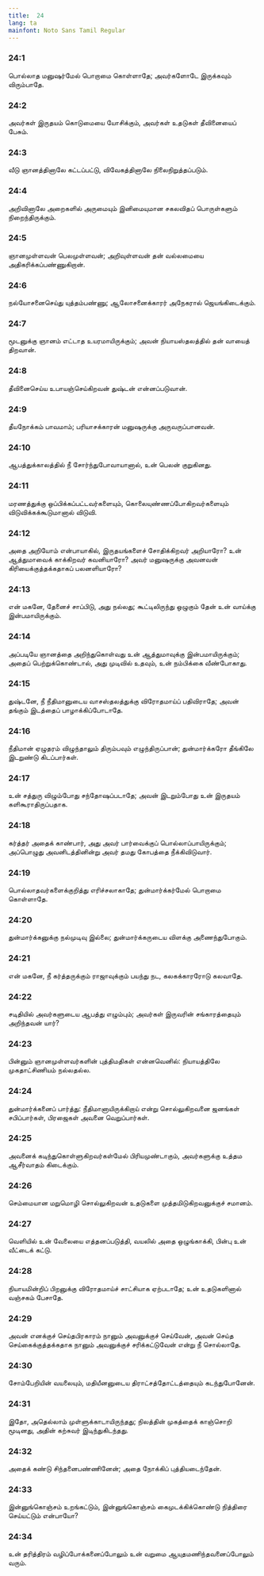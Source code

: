 ```yaml
---
title:  24
lang: ta
mainfont: Noto Sans Tamil Regular
---
```


###  24:1

பொல்லாத மனுஷர்மேல் பொறாமை கொள்ளாதே; அவர்களோடே இருக்கவும் விரும்பாதே.

###  24:2

அவர்கள் இருதயம் கொடுமையை யோசிக்கும், அவர்கள் உதடுகள் தீவினையைப் பேசும்.

###  24:3

வீடு ஞானத்தினாலே கட்டப்பட்டு, விவேகத்தினாலே நிலைநிறுத்தப்படும்.

###  24:4

அறிவினாலே அறைகளில் அருமையும் இனிமையுமான சகலவிதப் பொருள்களும் நிறைந்திருக்கும்.

###  24:5

ஞானமுள்ளவன் பெலமுள்ளவன்; அறிவுள்ளவன் தன் வல்லமையை அதிகரிக்கப்பண்ணுகிறான்.

###  24:6

நல்யோசனைசெய்து யுத்தம்பண்ணு; ஆலோசனைக்காரர் அநேகரால் ஜெயங்கிடைக்கும்.

###  24:7

மூடனுக்கு ஞானம் எட்டாத உயரமாயிருக்கும்; அவன் நியாயஸ்தலத்தில் தன் வாயைத் திறவான்.

###  24:8

தீவினைசெய்ய உபாயஞ்செய்கிறவன் துஷ்டன் என்னப்படுவான்.

###  24:9

தீயநோக்கம் பாவமாம்; பரியாசக்காரன் மனுஷருக்கு அருவருப்பானவன்.

###  24:10

ஆபத்துக்காலத்தில் நீ சோர்ந்துபோவாயானால், உன் பெலன் குறுகினது.

###  24:11

மரணத்துக்கு ஒப்பிக்கப்பட்டவர்களையும், கொலையுண்ணப்போகிறவர்களையும் விடுவிக்கக்கூடுமானால் விடுவி.

###  24:12

அதை அறியோம் என்பாயாகில், இருதயங்களைச் சோதிக்கிறவர் அறியாரோ? உன் ஆத்துமாவைக் காக்கிறவர் கவனியாரோ? அவர் மனுஷருக்கு அவனவன் கிரியைக்குத்தக்கதாகப் பலனளியாரோ?

###  24:13

என் மகனே, தேனைச் சாப்பிடு, அது நல்லது; கூட்டிலிருந்து ஒழுகும் தேன் உன் வாய்க்கு இன்பமாயிருக்கும்.

###  24:14

அப்படியே ஞானத்தை அறிந்துகொள்வது உன் ஆத்துமாவுக்கு இன்பமாயிருக்கும்; அதைப் பெற்றுக்கொண்டால், அது முடிவில் உதவும், உன் நம்பிக்கை வீண்போகாது.

###  24:15

துஷ்டனே, நீ நீதிமானுடைய வாசஸ்தலத்துக்கு விரோதமாய்ப் பதிவிராதே; அவன் தங்கும் இடத்தைப் பாழாக்கிப்போடாதே.

###  24:16

நீதிமான் ஏழுதரம் விழுந்தாலும் திரும்பவும் எழுந்திருப்பான்; துன்மார்க்கரோ தீங்கிலே இடறுண்டு கிடப்பார்கள்.

###  24:17

உன் சத்துரு விழும்போது சந்தோஷப்படாதே; அவன் இடறும்போது உன் இருதயம் களிகூராதிருப்பதாக.

###  24:18

கர்த்தர் அதைக் காண்பார், அது அவர் பார்வைக்குப் பொல்லாப்பாயிருக்கும்; அப்பொழுது அவனிடத்தினின்று அவர் தமது கோபத்தை நீக்கிவிடுவார்.

###  24:19

பொல்லாதவர்களைக்குறித்து எரிச்சலாகாதே; துன்மார்க்கர்மேல் பொறாமை கொள்ளாதே.

###  24:20

துன்மார்க்கனுக்கு நல்முடிவு இல்லை; துன்மார்க்கருடைய விளக்கு அணைந்துபோகும்.

###  24:21

என் மகனே, நீ கர்த்தருக்கும் ராஜாவுக்கும் பயந்து நட, கலகக்காரரோடு கலவாதே.

###  24:22

சடிதியில் அவர்களுடைய ஆபத்து எழும்பும்; அவர்கள் இருவரின் சங்காரத்தையும் அறிந்தவன் யார்?

###  24:23

பின்னும் ஞானமுள்ளவர்களின் புத்திமதிகள் என்னவெனில்: நியாயத்திலே முகதாட்சிணியம் நல்லதல்ல.

###  24:24

துன்மார்க்கனைப் பார்த்து: நீதிமானாயிருக்கிறாய் என்று சொல்லுகிறவனை ஜனங்கள் சபிப்பார்கள், பிரஜைகள் அவனை வெறுப்பார்கள்.

###  24:25

அவனைக் கடிந்துகொள்ளுகிறவர்கள்மேல் பிரியமுண்டாகும், அவர்களுக்கு உத்தம ஆசீர்வாதம் கிடைக்கும்.

###  24:26

செம்மையான மறுமொழி சொல்லுகிறவன் உதடுகளை முத்தமிடுகிறவனுக்குச் சமானம்.

###  24:27

வெளியில் உன் வேலையை எத்தனப்படுத்தி, வயலில் அதை ஒழுங்காக்கி, பின்பு உன் வீட்டைக் கட்டு.

###  24:28

நியாயமின்றிப் பிறனுக்கு விரோதமாய்ச் சாட்சியாக ஏற்படாதே; உன் உதடுகளினால் வஞ்சகம் பேசாதே.

###  24:29

அவன் எனக்குச் செய்தபிரகாரம் நானும் அவனுக்குச் செய்வேன், அவன் செய்த செய்கைக்குத்தக்கதாக நானும் அவனுக்குச் சரிக்கட்டுவேன் என்று நீ சொல்லாதே.

###  24:30

சோம்பேறியின் வயலையும், மதியீனனுடைய திராட்சத்தோட்டத்தையும் கடந்துபோனேன்.

###  24:31

இதோ, அதெல்லாம் முள்ளுக்காடாயிருந்தது; நிலத்தின் முகத்தைக் காஞ்சொறி மூடினது, அதின் கற்சுவர் இடிந்துகிடந்தது.

###  24:32

அதைக் கண்டு சிந்தனைபண்ணினேன்; அதை நோக்கிப் புத்தியடைந்தேன்.

###  24:33

இன்னுங்கொஞ்சம் உறங்கட்டும், இன்னுங்கொஞ்சம் கைமுடக்கிக்கொண்டு நித்திரை செய்யட்டும் என்பாயோ?

###  24:34

உன் தரித்திரம் வழிப்போக்கனைப்போலும் உன் வறுமை ஆயுதமணிந்தவனைப்போலும் வரும்.

